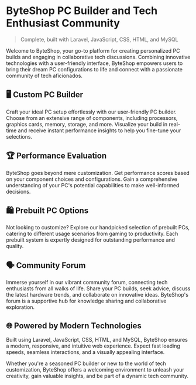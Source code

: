 # ByteShop PC Builder and Tech Enthusiast Community

> Complete, built with  Laravel, JavaScript, CSS, HTML, and MySQL

Welcome to ByteShop, your go-to platform for creating personalized PC builds and engaging in collaborative tech discussions. Combining innovative technologies with a user-friendly interface, ByteShop empowers users to bring their dream PC configurations to life and connect with a passionate community of tech aficionados.

## 🖥️ Custom PC Builder
Craft your ideal PC setup effortlessly with our user-friendly PC builder. Choose from an extensive range of components, including processors, graphics cards, memory, storage, and more. Visualize your build in real-time and receive instant performance insights to help you fine-tune your selections.

## 🏆 Performance Evaluation
ByteShop goes beyond mere customization. Get performance scores based on your component choices and configurations. Gain a comprehensive understanding of your PC's potential capabilities to make well-informed decisions.

## 🛍️ Prebuilt PC Options
Not looking to customize? Explore our handpicked selection of prebuilt PCs, catering to different usage scenarios from gaming to productivity. Each prebuilt system is expertly designed for outstanding performance and quality.

## 🗣️ Community Forum
Immerse yourself in our vibrant community forum, connecting tech enthusiasts from all walks of life. Share your PC builds, seek advice, discuss the latest hardware trends, and collaborate on innovative ideas. ByteShop's forum is a supportive hub for knowledge sharing and collaborative exploration.

## 🌐 Powered by Modern Technologies
Built using Laravel, JavaScript, CSS, HTML, and MySQL, ByteShop ensures a modern, responsive, and intuitive web experience. Expect fast loading speeds, seamless interactions, and a visually appealing interface.

Whether you're a seasoned PC builder or new to the world of tech customization, ByteShop offers a welcoming environment to unleash your creativity, gain valuable insights, and be part of a dynamic tech community.